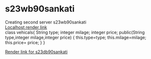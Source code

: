 # s23wb90sankati
Creating second server s23wb90sankati<br>
[Localhost render link](https://s23wb90sankati.onrender.com/)<br>
class vehicals{ String type; integer milage; integer price; public(String type,integer milage,integer price) { this.type=type; this.milage=milage; this.price= price; } }

[Render link for s23db90sankati](https://s23db90sankati.onrender.com/)